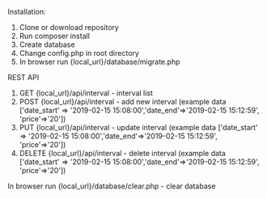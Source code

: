 
Installation:
1) Clone or download repository
2) Run composer install
3) Create database
4) Change config.php in root directory
5) In browser run {local_url}/database/migrate.php

REST API
1) GET {local_url}/api/interval - interval list
2) POST {local_url}/api/interval - add new interval (example data ['date_start' => '2019-02-15 15:08:00','date_end'=>'2019-02-15 15:12:59', 'price'=>'20'])
3) PUT {local_url}/api/interval - update interval (example data ['date_start' => '2019-02-15 15:08:00','date_end'=>'2019-02-15 15:12:59', 'price'=>'20']) 
4) DELETE {local_url}/api/interval - delete interval (example data ['date_start' => '2019-02-15 15:08:00','date_end'=>'2019-02-15 15:12:59', 'price'=>'20'])

In browser run {local_url}/database/clear.php - clear database